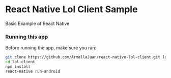 # React Native Lol Client Sample
Basic Example of React Native

### Running this app
Before running the app, make sure you ran:

``` bash
git clone https://github.com/ArmellaJuan/react-native-lol-client.git lol-client
cd lol-client
npm install
react-native run-android
